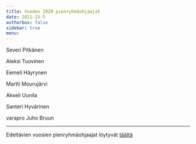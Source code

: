 ```yaml
---
title: Vuoden 2020 pienryhmäohjaajat
date: 2021-15-5
authorbox: false
sidebar: true
menu:
---
```


Severi Pitkänen

Aleksi Tuovinen

Eemeli Häyrynen

Martti Mourujärvi

Akseli Uunila

Santeri Hyvärinen

varapro Juho Bruun

---

Edeltävien vuosien pienryhmäohjaajat löytyvät [täältä](./wanhat-prot)